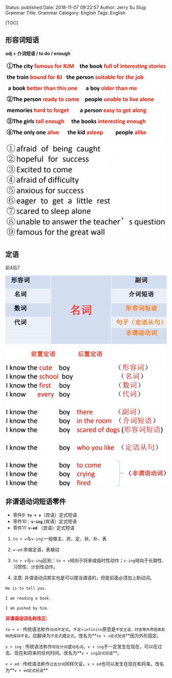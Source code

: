 Status: published
Date: 2018-11-07 09:22:57
Author: Jerry Su
Slug: Grammar
Title: Grammar
Category: English
Tags: English

[TOC]

## 形容词短语

**adj + 介词短语 / to do / enough**

![adj](../images/English/adj.png)

![adj2](../images/English/adj2.png)


## 定语
前4后7

![dingyu](../images/English/dingyu.png)

![dingyu2](../images/English/dingyu2.png)

## 非谓语动词短语零件
- 零件9: **`to + v`**（宾语）定式短语 
- 零件10：**`v-ing`** (宾语）定式短语
- 零件11: **`v-ed`** （宾语）定式短语

1. `to + v`与`v-ing`:一般做主、宾、定、状、补、表

2. `v-ed`:多做定语，表被动

3. `to + v`与`v-ing`区别：`to + v`倾向于将来或临时性动作；`v-ing`倾向于长期性、习惯性、计划性动作。

4. 注意: 非谓语动词其实也是可以撑当谓语的，但是前面必须加上助动词。

`He is to tell you.`

`I am reading a book.`

`I am pushed by him.`

**<font color=red>非谓语动词名称改正:</font>**

`to + v` : 传统语法称作`动词不定式`。`不定`=`infinite`原意是`不受主语、时态等外界因素影响而保持不变`。应翻译为`不变式`或`定式`。改名为**`to + v定式短语`**因为外形固定。

`v + ing` : 传统语法称作`现在分词`或`动名词`。`v + ing`不一定发生在现在，可以在过去、现在和将来的任何时间。改名为**`v + ing定式短语`**。  

`v + ed` : 传统语法称作`过去分词`同样欠妥。`v + ed`也可以发生在现在和将来。改名为**`v + ed定式短语`**
